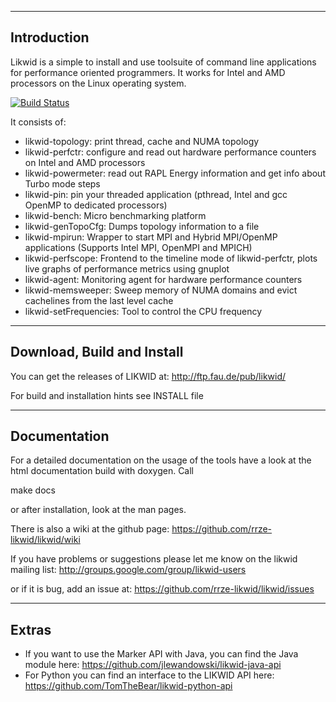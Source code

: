 --------------------------------------------------------------------------------
Introduction
--------------------------------------------------------------------------------
Likwid is a simple to install and use toolsuite of command line applications
for performance oriented programmers. It works for Intel and AMD processors
on the Linux operating system.

[![Build Status](https://travis-ci.org/RRZE-HPC/likwid.svg?branch=master)](https://travis-ci.org/RRZE-HPC/likwid)

It consists of:

- likwid-topology: print thread, cache and NUMA topology
- likwid-perfctr: configure and read out hardware performance counters on Intel and AMD processors
- likwid-powermeter: read out RAPL Energy information and get info about Turbo mode steps
- likwid-pin: pin your threaded application (pthread, Intel and gcc OpenMP to dedicated processors)
- likwid-bench: Micro benchmarking platform
- likwid-genTopoCfg: Dumps topology information to a file
- likwid-mpirun: Wrapper to start MPI and Hybrid MPI/OpenMP applications (Supports Intel MPI, OpenMPI and MPICH)
- likwid-perfscope: Frontend to the timeline mode of likwid-perfctr, plots live graphs of performance metrics using gnuplot
- likwid-agent: Monitoring agent for hardware performance counters
- likwid-memsweeper: Sweep memory of NUMA domains and evict cachelines from the last level cache
- likwid-setFrequencies: Tool to control the CPU frequency

--------------------------------------------------------------------------------
Download, Build and Install
--------------------------------------------------------------------------------
You can get the releases of LIKWID at:
http://ftp.fau.de/pub/likwid/

For build and installation hints see INSTALL file

--------------------------------------------------------------------------------
Documentation
--------------------------------------------------------------------------------
For a detailed  documentation on the usage of the tools have a look at the
html documentation build with doxygen. Call

make docs

or after installation, look at the man pages.

There is also a wiki at the github page:
https://github.com/rrze-likwid/likwid/wiki

If you have problems or suggestions please let me know on the likwid mailing list:
http://groups.google.com/group/likwid-users

or if it is bug, add an issue at:
https://github.com/rrze-likwid/likwid/issues

--------------------------------------------------------------------------------
Extras
--------------------------------------------------------------------------------
- If you want to use the Marker API with Java, you can find the Java module here:
https://github.com/jlewandowski/likwid-java-api
- For Python you can find an interface to the LIKWID API here:
https://github.com/TomTheBear/likwid-python-api


